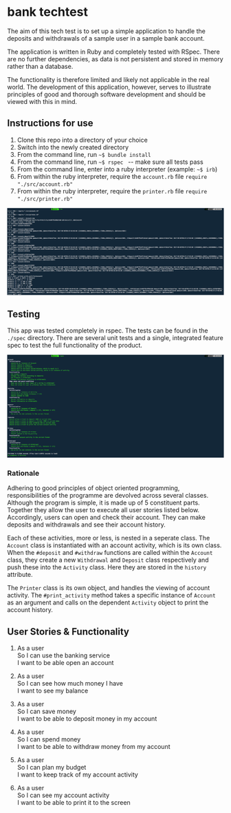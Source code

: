# bank techtest

The aim of this tech test is to set up a simple application to handle the deposits and withdrawals of a sample user in a sample bank account.

The application is written in Ruby and completely tested with RSpec. There are no further dependencies, as data is not persistent and stored in memory rather than a database.

The functionality is therefore limited and likely not applicable in the real world. The development of this application, however, serves to illustrate principles of good and thorough software development and should be viewed with this in mind.

## Instructions for use

1. Clone this repo into a directory of your choice
2. Switch into the newly created directory
3. From the command line, run `~$ bundle install`
4. From the command line, run `~$ rspec ` -- make sure all tests pass
5. From the command line, enter into a ruby interpreter (example: `~$ irb`)
6. From within the ruby interpreter, require the `account.rb` file `require "./src/account.rb"`
7. From within the ruby interpreter, require the `printer.rb` file `require "./src/printer.rb"`

![Running in irb](./screenshots/Screenshot_irb.png?raw=true "Running the Program in irb")

## Testing

  This app was tested completely in rspec. The tests can be found in the `./spec` directory. There are several unit tests and a single, integrated feature spec to test the full functionality of the product.
  
![RSpec Tests](./screenshots/Screenshot_RSpecTests.png?raw=true "RSpec Testing")

  ### Rationale
  
  Adhering to good principles of object oriented programming, responsibilities of the programme are devolved across several classes. Although the program is simple, it is made up of 5 constituent parts. Together they allow the user to execute all user stories listed below. Accordingly, users can open and check their account. They can make deposits and withdrawals and see their account history.
  
  Each of these activities, more or less, is nested in a seperate class. The `Account` class is instantiated with an account activity, which is its own class. When the `#deposit` and `#withdraw` functions are called within the `Account` class, they create a new `Withdrawal` and `Deposit` class respectively and push these into the `Activity` class. Here they are stored in the `history` attribute.
  
  
  The `Printer` class is its own object, and handles the viewing of account activity. The `#print_activity` method takes a specific instance of `Account` as an argument and calls on the dependent `Activity` object to print the account history.
  
  
## User Stories & Functionality

1.  As a user  
    So I can use the banking service  
    I want to be able open an account  

2.  As a user  
    So I can see how much money I have  
    I want to see my balance  

3.  As a user  
    So I can save money  
    I want to be able to deposit money in my account  

4.  As a user  
    So I can spend money  
    I want to be able to withdraw money from my account  

5.  As a user  
    So I can plan my budget  
    I want to keep track of my account activity  

6.  As a user  
    So I can see my account activity  
    I want to be able to print it to the screen  
